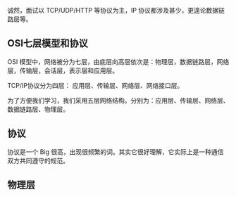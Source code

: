 
诚然，面试以 TCP/UDP/HTTP 等协议为主，IP 协议都涉及甚少，更遑论数据链路层等。

## OSI七层模型和协议

OSI 模型中，网络被分为七层，由底层向高层依次是：物理层，数据链路层，网络层，传输层，会话层，表示层和应用层。

TCP/IP协议分为四层： 应用层、传输层、网络层、网络接口层。

为了方便我们学习，我们采用五层网络结构。分别为：应用层、传输层、网络层、数据链路层、物理层。


## 协议

协议是一个 Big 很高，出现很频繁的词。其实它很好理解，它实际上是一种通信双方共同遵守的规范。


## 物理层


